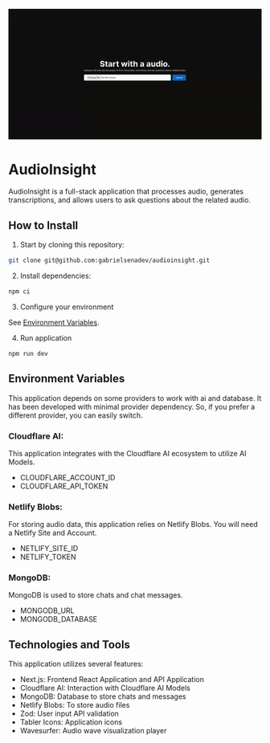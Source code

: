 <p align="center">
  <img src="./docs/audioinsight-example.gif" alt="Audio Insight Running Exampl" />
</p>

# AudioInsight

AudioInsight is a full-stack application that processes audio, generates transcriptions, and allows users to ask questions about the related audio.

## How to Install

1. Start by cloning this repository:

```bash
git clone git@github.com:gabrielsenadev/audioinsight.git
```

2. Install dependencies:

```bash
npm ci
```
3. Configure your environment

See [Environment Variables](#environment-variables).

4. Run application

```bash
npm run dev
```

## Environment Variables

This application depends on some providers to work with ai and database. It has been developed with minimal provider dependency. So, if you prefer a different provider, you can easily switch.

### Cloudflare AI:

This application integrates with the Cloudflare AI ecosystem to utilize AI Models.

- CLOUDFLARE_ACCOUNT_ID
- CLOUDFLARE_API_TOKEN

### Netlify Blobs:

For storing audio data, this application relies on Netlify Blobs. You will need a Netlify Site and Account.

- NETLIFY_SITE_ID
- NETLIFY_TOKEN

### MongoDB:

MongoDB is used to store chats and chat messages.

- MONGODB_URL
- MONGODB_DATABASE

## Technologies and Tools

This application utilizes several features:

- Next.js: Frontend React Application and API Application
- Cloudflare AI: Interaction with Cloudflare AI Models
- MongoDB: Database to store chats and messages
- Netlify Blobs: To store audio files
- Zod: User input API validation
- Tabler Icons: Application icons
- Wavesurfer: Audio wave visualization player
